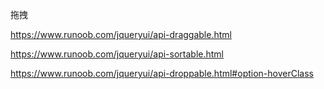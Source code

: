 拖拽

https://www.runoob.com/jqueryui/api-draggable.html

https://www.runoob.com/jqueryui/api-sortable.html

https://www.runoob.com/jqueryui/api-droppable.html#option-hoverClass